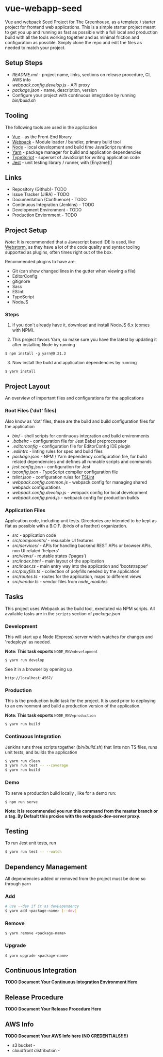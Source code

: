 # vue-webapp-seed
Vue and webpack Seed Project for The Greenhouse, as a template / starter project for frontend web applications.
This is a simple starter project meant to get you up and running as fast as possible with a full local and production 
build with all the tools working together and as minimal friction and configuration as possible.  Simply clone the 
repo and edit the files as needed to match your project.

## Setup Steps
- _README.md_ - project name, links, sections on release procedure, CI, AWS info
- _webpack.config.develop.js_ - API proxy
- _package.json_ - name, description, version
- Configure your project with continuous integration by running _bin/build.sh_


## Tooling
The following tools are used in the application

- [Vue][] - as the Front-End library
- [Webpack][] - Module loader / bundler, primary build tool
- [Node][]  - local development and build time JavaScript runtime
- [Yarn][]  - package manager for build and application dependencies
- [TypeScript][] - superset of JavaScript for writing application code
- [Jest][] - unit testing library / runner, with [Enyzme][]

[Node]: https://nodejs.org/
[Yarn]: https://www.yarnpkg.com/
[Vue]: https://vuejs.org/
[TypeScript]: https://www.typescriptlang.org/
[Webpack]: https://webpack.github.io/
[Jest]: https://facebook.github.io/jest/
[Enzyme]: https://github.com/airbnb/enzyme


## Links
* Repository (Github)- TODO <your-link-here>
* Issue Tracker (JIRA) - TODO <your-link-here>
* Documentation (Confluence) - TODO <your-link-here>
* Continuous Integration (Jenkins) - TODO <your-link-here>
* Development Environment - TODO <your-link-here>
* Production Enviornment - TODO <your-link-here>

## Project Setup
*Note*: It is recommended that a Javascript based IDE is used, like [Webstorm][],
as they have a lot of the code quality and syntax tooling supported as plugins, often times right out of the box.

Recommended plugins to have are:
- Git (can show changed lines in the gutter when viewing a file)
- EditorConfig
- gitignore
- Sass
- ESlint
- TypeScript
- NodeJS

[Webstorm]: https://www.jetbrains.com/webstorm/


### Steps

1. If you don't already have it, download and install NodeJS 6.x (comes with NPM).

2. This project favors Yarn, so make sure you have the latest by updating it after installing Node by running 

```
$ npm install -g yarn@0.21.3
```

3. Now install the build and application dependencies by running

```
$ yarn install
```

## Project Layout
An overview of important files and configurations for the applications

### Root Files ('dot' files)
Also know as 'dot' files, these are the build and build configuration files for the application
* _bin/_ - shell scripts for continuous integration and build environments
* _.babelrc_ - configuration file for Jest Babel preproccessor
* _.editorconfig_ - configuration file for EditorConfig IDE plugin
* _.eslintrc_ - linting rules for spec and build files
* _package.json_ - NPM / Yarn dependency configuration file, for build related dependencies and defines all runnable scripts and commands
* _jest.config.json_ - configuration for Jest
* _tsconfig.json_ - TypeScript compiler configuration file
* _tslint.json_ - configuration rules for [TSLint][]
* _webpack.config.common.js_ - webpack config for managing shared webpack configurations
* _webpack.config.develop.js_ - webpack config for local development
* _webpack.config.prod.js_ - webpack config for production builds

### Application Files
Application code, including unit tests.  Directories are intended to be kept as flat as possible with a B.O.F. (birds of
a feather) organization.  
* _src_ - application code
* _src/components/_ - resusable UI features
* _src/services/_ -  APIs for handling  backend REST APIs or browser APIs, non UI related 'helpers'
* _src/views/_ -  routable states ('pages')
* _src/index.html_ - main layout of the application
* _src/index.ts_ - main entry way into the application and 'bootstrapper'
* _src/polyfills.ts_ - collection of polyfills needed by the application
* _src/routes.ts_ - routes for the application, maps to different views
* _src/vendor.ts_ - vendor files from _node_modules_

[TSLint]: http://palantir.github.io/tslint/

## Tasks
This project uses Webpack as the build tool, exectuted via NPM scripts.  All available tasks are in the `scripts`
section of _package.json_

### Development
This will start up a Node (Express) server which watches for changes and 'redeploys' as needed.

**Note: This task exports** `NODE_ENV=development`

```
$ yarn run develop
```

See it in a browser by opening up

```
http://localhost:4567/
```

### Production
This is the production build task for the project.  It is used prior to deploying to an environment and build a 
production version of the application.

**Note: This task exports** `NODE_ENV=production`

```
$ yarn run build
```

### Continuous Integration
Jenkins runs three scripts together (_bin/build.sh_) that lints non TS files, runs unit tests, and builds the application
```bash
$ yarn run clean
$ yarn run test -- --coverage
$ yarn run build
```

### Demo
To serve a production build locally , like for a demo run:

```
$ npm run serve
```

**Note: it is recommended you run this command from the master branch or a tag.  By Default this proxies with the
 webpack-dev-server proxy.**


## Testing
To run Jest unit tests, run
```bash
$ yarn run test -- --watch
```


## Dependency Management
All dependencies added or removed from the project must be done so through yarn

### Add
```bash
# use --dev if it as devDependency
$ yarn add <package-name> [--dev]
```

### Remove
```
$ yarn remove <package-name>
```

### Upgrade
```
$ yarn upgrade <package-name>
```

## Continuous Integration
**TODO Document Your Continuous Integration Environment Here**


## Release Procedure
**TODO Document Your Release Procedure Here**


## AWS Info
**TODO Document Your AWS Info here (NO CREDENTIALS!!!!)**
* s3 bucket - 
* cloudfront distribution - 
